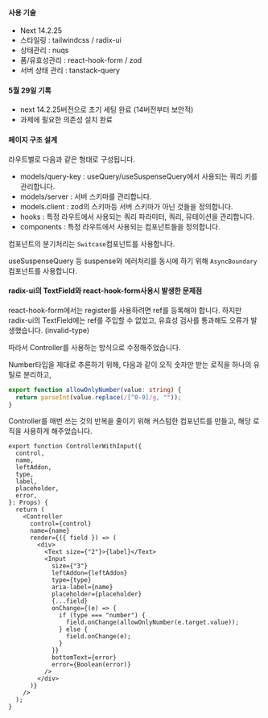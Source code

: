 #### 사용 기술

- Next 14.2.25
- 스타일링 : tailwindcss / radix-ui
- 상태관리 : nuqs
- 폼/유효성관리 : react-hook-form / zod
- 서버 상태 관리 : tanstack-query

#### 5월 29일 기록

- next 14.2.25버전으로 초기 세팅 완료 (14버전부터 보안적)
- 과제에 필요한 의존성 설치 완료

#### 페이지 구조 설계

라우트별로 다음과 같은 형태로 구성됩니다.

- models/query-key : useQuery/useSuspenseQuery에서 사용되는 쿼리 키를 관리합니다.
- models/server : 서버 스키마를 관리합니다.
- models.client : zod의 스키마등 서버 스키마가 아닌 것들을 정의합니다.
- hooks : 특정 라우트에서 사용되는 쿼리 파라미터, 쿼리, 뮤테이션을 관리합니다.
- components : 특정 라우트에서 사용되는 컴포넌트들을 정의합니다.

컴포넌트의 분기처리는 `Switcase`컴포넌트를 사용합니다.

useSuspenseQuery 등 suspense와 에러처리를 동시에 하기 위해 `AsyncBoundary`컴포넌트를 사용합니다.

#### radix-ui의 TextField와 react-hook-form사용시 발생한 문제점

react-hook-form에서는 register를 사용하려면 ref를 등록해야 합니다. 하지만 radix-ui의 TextField에는 ref를 주입할 수 없었고, 유효성 검사를 통과해도 오류가 발생했습니다. (invalid-type)

따라서 Controller를 사용하는 방식으로 수정해주었습니다.

Number타입을 제대로 추론하기 위해, 다음과 같이 오직 숫자만 받는 로직을 하나의 유틸로 분리하고,

```ts
export function allowOnlyNumber(value: string) {
  return parseInt(value.replace(/[^0-9]/g, ""));
}
```

Controller를 매번 쓰는 것의 반복을 줄이기 위해 커스텀한 컴포넌트를 만들고, 해당 로직을 사용하게 해주었습니다.

```tsx
export function ControllerWithInput({
  control,
  name,
  leftAddon,
  type,
  label,
  placeholder,
  error,
}: Props) {
  return (
    <Controller
      control={control}
      name={name}
      render={({ field }) => (
        <div>
          <Text size={"2"}>{label}</Text>
          <Input
            size={"3"}
            leftAddon={leftAddon}
            type={type}
            aria-label={name}
            placeholder={placeholder}
            {...field}
            onChange={(e) => {
              if (type === "number") {
                field.onChange(allowOnlyNumber(e.target.value));
              } else {
                field.onChange(e);
              }
            }}
            bottomText={error}
            error={Boolean(error)}
          />
        </div>
      )}
    />
  );
}
```
